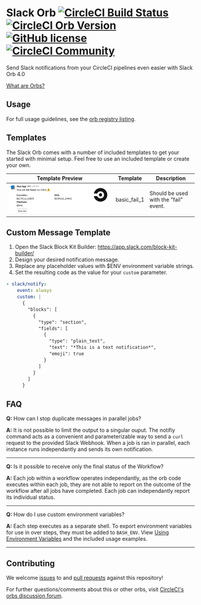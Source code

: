 # Slack Orb  [![CircleCI Build Status](https://circleci.com/gh/CircleCI-Public/slack-orb.svg?style=shield "CircleCI Build Status")](https://circleci.com/gh/CircleCI-Public/slack-orb) [![CircleCI Orb Version](https://img.shields.io/badge/endpoint.svg?url=https://badges.circleci.io/orb/circleci/slack)](https://circleci.com/orbs/registry/orb/circleci/slack) [![GitHub license](https://img.shields.io/badge/license-MIT-blue.svg)](https://raw.githubusercontent.com/circleci-public/slack-orb/master/LICENSE) [![CircleCI Community](https://img.shields.io/badge/community-CircleCI%20Discuss-343434.svg)](https://discuss.circleci.com/c/ecosystem/orbs)

Send Slack notifications from your CircleCI pipelines even easier with Slack Orb 4.0

[What are Orbs?](https://circleci.com/orbs/)

## Usage

For full usage guidelines, see the [orb registry listing](http://circleci.com/orbs/registry/orb/circleci/slack).

## Templates

The Slack Orb comes with a number of included templates to get your started with minimal setup. Feel free to use an included template or create your own.

| Template Preview  | Template  | Description |
| ------------- | ------------- | ------------- |
| ![basic_fail_1](./img/basic_fail_1.png)  | basic_fail_1   | Should be used with the "fail" event. |


## Custom Message Template

  1. Open the Slack Block Kit Builder: https://app.slack.com/block-kit-builder/
  2. Design your desired notification message.
  3. Replace any placeholder values with $ENV environment variable strings.
  4. Set the resulting code as the value for your `custom` parameter.

  ```yaml
- slack/notify:
      event: always
      custom: |
        {
          "blocks": [
            {
              "type": "section",
              "fields": [
                {
                  "type": "plain_text",
                  "text": "*This is a text notification*",
                  "emoji": true
                }
              ]
            }
          ]
        }
  ```
  
## FAQ

**Q:**
  How can I stop duplicate messages in parallel jobs?
  
**A:**
  It is not possible to limit the output to a singular ouput. The notifiy command acts as a convenient and parameterizable way to send a `curl` request to the provided Slack Webhook. When a job is ran in parallel, each instance runs independantly and sends its own notification. 

---

**Q:**
  Is it possible to receive only the final status of the Workflow?

**A:**
  Each job within a workflow operates independantly, as the orb code executes within each job, they are not able to report on the outcome of the workflow after all jobs have completed. Each job can independantly report its individual status.
  
 ---
 
**Q:**
  How do I use custom environment variables?

**A:**
  Each step executes as a separate shell. To export environment variables for use in over steps, they must be added to `BASH_ENV`. View [Using Environment Variables](https://circleci.com/docs/2.0/env-vars/#using-parameters-and-bash-environment) and the included usage examples.

---

## Contributing

We welcome [issues](https://github.com/CircleCI-Public/slack-orb/issues) to and [pull requests](https://github.com/CircleCI-Public/slack-orb/pulls) against this repository!

For further questions/comments about this or other orbs, visit [CircleCI's orbs discussion forum](https://discuss.circleci.com/c/orbs).
